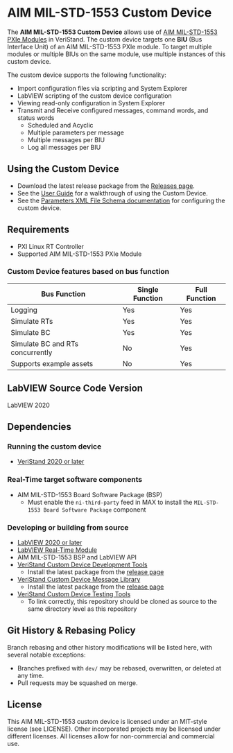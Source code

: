 # AIM MIL-STD-1553 Custom Device

The **AIM MIL-STD-1553 Custom Device** allows use of [AIM MIL-STD-1553 PXIe Modules](https://www.ni.com/en-us/support/model.aim-mil-std-1553.html) in VeriStand. The custom device targets one **BIU** (Bus Interface Unit) of an AIM MIL-STD-1553 PXIe module. To target multiple modules or multiple BIUs on the same module, use multiple instances of this custom device.

The custom device supports the following functionality:
- Import configuration files via scripting and System Explorer
- LabVIEW scripting of the custom device configuration
- Viewing read-only configuration in System Explorer
- Transmit and Receive configured messages, command words, and status words
   - Scheduled and Acyclic
   - Multiple parameters per message
   - Multiple messages per BIU
   - Log all messages per BIU

## Using the Custom Device

- Download the latest release package from the [Releases page](https://github.com/ni/niveristand-aim-milStd1553-custom-device/releases).
- See the [User Guide](Docs/User%20Guide/User%20Guide.md) for a walkthrough of using the Custom Device.
- See the [Parameters XML File Schema documentation](Docs/Parameters%20XML%20File/Parameters%20XML%20File.md) for configuring the custom device.

## Requirements

- PXI Linux RT Controller
- Supported AIM MIL-STD-1553 PXIe Module

### Custom Device features based on bus function

| Bus Function | Single Function | Full Function |
| --- | --- | --- |
| Logging | Yes | Yes |
| Simulate RTs | Yes | Yes |
| Simulate BC | Yes | Yes |
| Simulate BC and RTs concurrently | No | Yes |
| Supports example assets | No | Yes |

## LabVIEW Source Code Version

LabVIEW 2020

## Dependencies

### Running the custom device

- [VeriStand 2020 or later](https://www.ni.com/ro-ro/support/downloads/software-products/download.veristand.html#382072)

### Real-Time target software components

- AIM MIL-STD-1553 Board Software Package (BSP)
  - Must enable the `ni-third-party` feed in MAX to install the `MIL-STD-1553 Board Software Package` component

### Developing or building from source

- [LabVIEW 2020 or later](https://www.ni.com/en-us/support/downloads/software-products/download.labview.html)
- [LabVIEW Real-Time Module](https://www.ni.com/en-us/support/downloads/software-products/download.labview-real-time-module.html)
- AIM MIL-STD-1553 BSP and LabVIEW API
- [VeriStand Custom Device Development Tools](https://github.com/ni/niveristand-custom-device-development-tools)
  - Install the latest package from the [release page](https://github.com/ni/niveristand-custom-device-development-tools/releases)
- [VeriStand Custom Device Message Library](https://github.com/ni/niveristand-custom-device-message-library)
  - Install the latest package from the [release page](https://github.com/ni/niveristand-custom-device-message-library/releases)
- [VeriStand Custom Device Testing Tools](https://github.com/ni/niveristand-custom-device-testing-tools)
  - To link correctly, this repository should be cloned as source to the same directory level as this repository

## Git History & Rebasing Policy

Branch rebasing and other history modifications will be listed here, with several notable exceptions:
- Branches prefixed with `dev/` may be rebased, overwritten, or deleted at any time.
- Pull requests may be squashed on merge.

## License

This AIM MIL-STD-1553 custom device is licensed under an MIT-style license (see LICENSE). Other incorporated projects may be licensed under different licenses. All licenses allow for non-commercial and commercial use.
